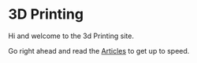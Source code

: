 # 3D Printing

Hi and welcome to the 3d Printing site.

Go right ahead and read the [Articles](articles/intro.md) to get up to speed.
